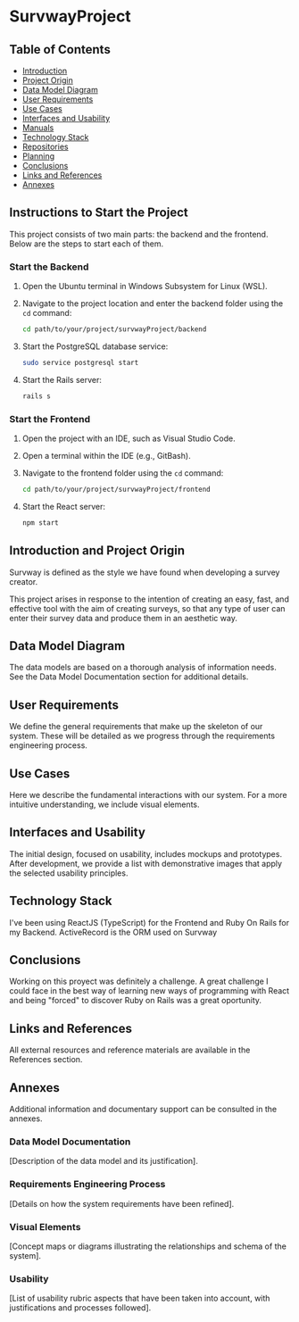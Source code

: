 # SurvwayProject

## Table of Contents
- [Introduction](#introduction)
- [Project Origin](#project-origin)
- [Data Model Diagram](#data-model-diagram)
- [User Requirements](#user-requirements)
- [Use Cases](#use-cases)
- [Interfaces and Usability](#interfaces-and-usability)
- [Manuals](#manuals)
- [Technology Stack](#technology-stack)
- [Repositories](#repositories)
- [Planning](#planning)
- [Conclusions](#conclusions)
- [Links and References](#links-and-references)
- [Annexes](#annexes)

## Instructions to Start the Project

This project consists of two main parts: the backend and the frontend. Below are the steps to start each of them.

### Start the Backend

1. Open the Ubuntu terminal in Windows Subsystem for Linux (WSL).
2. Navigate to the project location and enter the backend folder using the `cd` command:

    ```bash
    cd path/to/your/project/survwayProject/backend
    ```
3. Start the PostgreSQL database service:

    ```bash
    sudo service postgresql start
    ```
4. Start the Rails server:

    ```bash
    rails s
    ```

### Start the Frontend

1. Open the project with an IDE, such as Visual Studio Code.
2. Open a terminal within the IDE (e.g., GitBash).
3. Navigate to the frontend folder using the `cd` command:

    ```bash
    cd path/to/your/project/survwayProject/frontend
    ```
4. Start the React server:

    ```bash
    npm start
    ```

## Introduction and Project Origin

Survway is defined as the style we have found when developing a survey creator.

This project arises in response to the intention of creating an easy, fast, and effective tool with the aim of creating surveys, so that any type of user can enter their survey data and produce them in an aesthetic way.

## Data Model Diagram

The data models are based on a thorough analysis of information needs. See the Data Model Documentation section for additional details.

## User Requirements

We define the general requirements that make up the skeleton of our system. These will be detailed as we progress through the requirements engineering process.

## Use Cases

Here we describe the fundamental interactions with our system. For a more intuitive understanding, we include visual elements.

## Interfaces and Usability

The initial design, focused on usability, includes mockups and prototypes. After development, we provide a list with demonstrative images that apply the selected usability principles.

## Technology Stack

I've been using ReactJS (TypeScript) for the Frontend and Ruby On Rails for my Backend. ActiveRecord is the ORM used on Survway

## Conclusions

Working on this proyect was definitely a challenge. A great challenge I could face in the best way of learning new ways of programming with React and being "forced" to discover Ruby on Rails was a great oportunity.

## Links and References

All external resources and reference materials are available in the References section.

## Annexes

Additional information and documentary support can be consulted in the annexes.

### Data Model Documentation

[Description of the data model and its justification].

### Requirements Engineering Process

[Details on how the system requirements have been refined].

### Visual Elements

[Concept maps or diagrams illustrating the relationships and schema of the system].

### Usability

[List of usability rubric aspects that have been taken into account, with justifications and processes followed].

